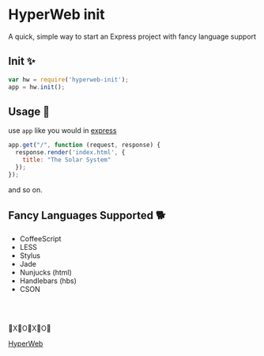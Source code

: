 # HyperWeb init

A quick, simple way to start an Express project with fancy language support


Init ✨
-------

```js
var hw = require('hyperweb-init');
app = hw.init();
```

Usage 🐙
---------

use `app` like you would in [express](http://expressjs.com/en/starter/basic-routing.html)

```js
app.get("/", function (request, response) {
  response.render('index.html', {
    title: "The Solar System"
  });
});
```
and so on.

Fancy Languages Supported 🐕
---------------

- CoffeeScript
- LESS
- Stylus
- Jade
- Nunjucks (html)
- Handlebars (hbs)
- CSON

<br>
<br>

🌹X🌹O🌹X🌹O🌹

[HyperWeb](http://hyperweb.space/)
